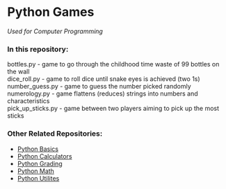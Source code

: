# Python Games
*Used for Computer Programming*

### In this repository:  
bottles.py - game to go through the childhood time waste of 99 bottles on the wall  
dice_roll.py - game to roll dice until snake eyes is achieved (two 1s)  
number_guess.py - game to guess the number picked randomly  
numerology.py - game flattens (reduces) strings into numbers and characteristics  
pick_up_sticks.py - game between two players aiming to pick up the most sticks  

### Other Related Repositories:
* [Python Basics](https://github.com/tojimjiang/python-basics)  
* [Python Calculators](https://github.com/tojimjiang/python-calculators)  
* [Python Grading](https://github.com/tojimjiang/python-grading)  
* [Python Math](https://github.com/tojimjiang/python-math)  
* [Python Utilites](https://github.com/tojimjiang/python-utilites)  